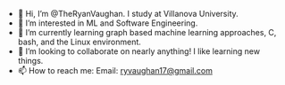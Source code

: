 - 👋 Hi, I’m @TheRyanVaughan. I study at Villanova University. 
- 👀 I’m interested in ML and Software Engineering. 
- 🌱 I’m currently learning graph based machine learning approaches, C, bash, and the Linux environment.
- 💞️ I’m looking to collaborate on nearly anything! I like learning new things. 
- 📫 How to reach me: Email: ryvaughan17@gmail.com

<!---
TheRyanVaughan/TheRyanVaughan is a ✨ special ✨ repository because its `README.md` (this file) appears on your GitHub profile.
You can click the Preview link to take a look at your changes.
--->
